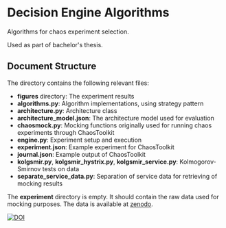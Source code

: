 # Decision Engine Algorithms 
Algorithms for chaos experiment selection. 
 
Used as part of bachelor's thesis.

## Document Structure
The directory contains the following relevant files:

- __figures__ directory: The experiment results 
- __algorithms.py__: Algorithm implementations, using strategy pattern 
- __architecture.py__: Architecture class
- __architecture_model.json__: The architecture model used for evaluation
- __chaosmock.py__: Mocking functions originally used for running chaos experiments through ChaosToolkit
- __engine.py__: Experiment setup and execution
- __experiment.json__: Example experiment for ChaosToolkit
- __journal.json__: Example output of ChaosToolkit 
- __kolgsmir.py__, __kolgsmir_hystrix.py__, __kolgsmir_service.py__: Kolmogorov-Smirnov tests on data 
- __separate_service_data.py__: Separation of service data for retrieving of mocking results

The __experiment__ directory is empty. It should contain the raw data used for mocking purposes. The data is available at [zenodo](https://zenodo.org/record/3265806#.XRtMgy_8LOQ).

[![DOI](https://zenodo.org/badge/DOI/10.5281/zenodo.3265806.svg)](https://doi.org/10.5281/zenodo.3265806)

